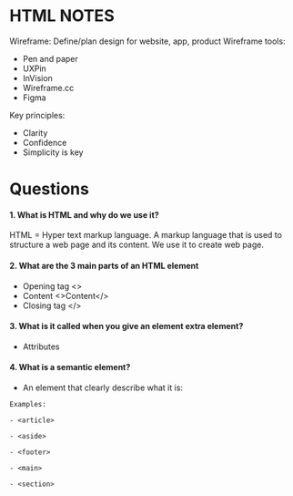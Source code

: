 # HTML NOTES

Wireframe: Define/plan design for website, app, product
Wireframe tools:

- Pen and paper
- UXPin
- InVision
- Wireframe.cc
- Figma

Key principles:

- Clarity
- Confidence
- Simplicity is key

# Questions

#### 1. What is HTML and why do we use it?

HTML = Hyper text markup language. A markup language that is used to structure a web page and its content. We use it to create web page.

#### 2. What are the 3 main parts of an HTML element

- Opening tag <>
- Content <>Content</>
- Closing tag </>

#### 3. What is it called when you give an element extra element?

- Attributes

#### 4. What is a semantic element?

- An element that clearly describe what it is:

``` 
Examples:

- <article>

- <aside>

- <footer>

- <main>

- <section>
``````
